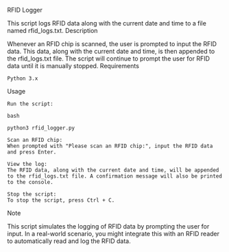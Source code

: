 RFID Logger

This script logs RFID data along with the current date and time to a file named rfid_logs.txt.
Description

Whenever an RFID chip is scanned, the user is prompted to input the RFID data. This data, along with the current date and time, is then appended to the rfid_logs.txt file. The script will continue to prompt the user for RFID data until it is manually stopped.
Requirements

    Python 3.x

Usage

    Run the script:

    bash

    python3 rfid_logger.py

    Scan an RFID chip:
    When prompted with "Please scan an RFID chip:", input the RFID data and press Enter.

    View the log:
    The RFID data, along with the current date and time, will be appended to the rfid_logs.txt file. A confirmation message will also be printed to the console.

    Stop the script:
    To stop the script, press Ctrl + C.

Note

This script simulates the logging of RFID data by prompting the user for input. In a real-world scenario, you might integrate this with an RFID reader to automatically read and log the RFID data.
